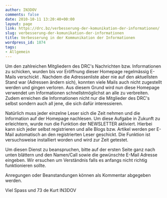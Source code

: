 ```yaml
---
author: IN3DOV
comments: false
date: 2010-10-11 13:20:40+00:00
layout: page
link: https://drc.bz/verbesserung-der-komunikation-der-informationen/
slug: verbesserung-der-komunikation-der-informationen
title: Verbesserung in der Kommunikation der Informationen
wordpress_id: 1874
tags:
- Allgemein
---
```


Um den zahlreichen Mitgliedern des DRC's Nachrichten bzw. Informationen zu schicken, wurden bis vor Eröffnung dieser Homepage regelmässig E-Mails verschickt . Nachdem die Adressenliste aber nie auf den aktuellsten Stand war (Adressen ändern sich), konnten viele Mails auch nicht zugestellt werden und gingen verloren. Aus diesem Grund wird nun diese Homepage verwendet um Informationen schnellstmöglichst an alle zu verbreiten. Zudem erreichen die Informationen nicht nur die Mitglieder des DRC's selbst sondern auch all jene, die sich dafür interessieren.

Natürlich muss jeder einzelne Leser sich die Zeit nehmen und die Information auf der Homepage nachlesen. Um diese Aufgabe in Zukunft zu erleichtern, wurde nun die Funktion der NEWSLETTER aktiviert. Hierbei kann sich jeder selbst registrieren und alle Blogs bzw. Artikel werden per E-Mail automatisch an den registrierten Leser geschickt. Die Funktion ist versuchsweise installiert worden und wird zur Zeit getestet.

Um diesen Dienst zu beanspruchen, bitte auf der ersten Seite ganz nach unten blättern und den Namen/Call sowie die gewünschte E-Mail Adresse eingeben. Wir ersuchen um Verständnis falls es anfangs nicht richtig funktionieren sollte.

Anregungen oder Beanstandungen können als Kommentar abgegeben werden.

Viel Spass und 73 de Kurt IN3DOV
